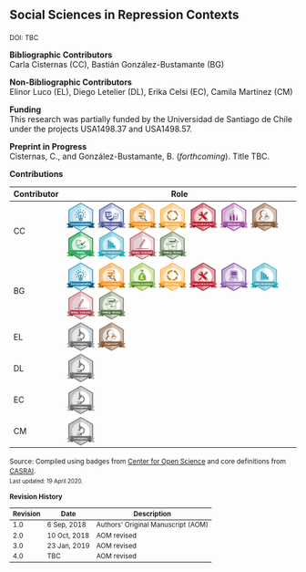 ## Social Sciences in Repression Contexts
<small>DOI: TBC</small>

**Bibliographic Contributors** <br />
Carla Cisternas (CC), Bastián González-Bustamante (BG)

**Non-Bibliographic Contributors** <br />
Elinor Luco (EL), Diego Letelier (DL), Erika Celsi (EC), Camila Martínez (CM)

**Funding** <br />
This research was partially funded by the Universidad de Santiago de Chile under the projects USA1498.37 and USA1498.57.

**Preprint in Progress** <br />
Cisternas, C., and González-Bustamante, B. (*forthcoming*). Title TBC. <br />

**Contributions**

| Contributor | Role |
|---|---|
| CC | [<img src="https://raw.githubusercontent.com/bgonzalezbustamante/CRediT/master/docs/badges/conceptualization.png" align="center" width="50" />](https://raw.githubusercontent.com/bgonzalezbustamante/CRediT/master/docs/badges/conceptualization.png) [<img src="https://raw.githubusercontent.com/bgonzalezbustamante/CRediT/master/docs/badges/data_curation.png" align="center" width="50" />](https://raw.githubusercontent.com/bgonzalezbustamante/CRediT/master/docs/badges/data_curation.png) [<img src="https://raw.githubusercontent.com/bgonzalezbustamante/CRediT/master/docs/badges/formal_analysis.png" align="center" width="50" />](https://raw.githubusercontent.com/bgonzalezbustamante/CRediT/master/docs/badges/formal_analysis.png) [<img src="https://raw.githubusercontent.com/bgonzalezbustamante/CRediT/master/docs/badges/methodology.png" align="center" width="50" />](https://raw.githubusercontent.com/bgonzalezbustamante/CRediT/master/docs/badges/methodology.png) [<img src="https://raw.githubusercontent.com/bgonzalezbustamante/CRediT/master/docs/badges/project_administration.png" align="center" width="50" />](https://raw.githubusercontent.com/bgonzalezbustamante/CRediT/master/docs/badges/project_administration.png) [<img src="https://raw.githubusercontent.com/bgonzalezbustamante/CRediT/master/docs/badges/resources.png" align="center" width="50" />](https://raw.githubusercontent.com/bgonzalezbustamante/CRediT/master/docs/badges/resources.png) [<img src="https://raw.githubusercontent.com/bgonzalezbustamante/CRediT/master/docs/badges/supervision.png" align="center" width="50" />](https://raw.githubusercontent.com/bgonzalezbustamante/CRediT/master/docs/badges/supervision.png) [<img src="https://raw.githubusercontent.com/bgonzalezbustamante/CRediT/master/docs/badges/testing.png" align="center" width="50" />](https://raw.githubusercontent.com/bgonzalezbustamante/CRediT/master/docs/badges/testing.png) [<img src="https://raw.githubusercontent.com/bgonzalezbustamante/CRediT/master/docs/badges/data_visualization.png" align="center" width="50" />](https://raw.githubusercontent.com/bgonzalezbustamante/CRediT/master/docs/badges/data_visualization.png) [<img src="https://raw.githubusercontent.com/bgonzalezbustamante/CRediT/master/docs/badges/writing_initial_draft.png" align="center" width="50" />](https://raw.githubusercontent.com/bgonzalezbustamante/CRediT/master/docs/badges/writing_initial_draft.png) [<img src="https://raw.githubusercontent.com/bgonzalezbustamante/CRediT/master/docs/badges/writing_review.png" align="center" width="50" />](https://raw.githubusercontent.com/bgonzalezbustamante/CRediT/master/docs/badges/writing_review.png) |
| BG | [<img src="https://raw.githubusercontent.com/bgonzalezbustamante/CRediT/master/docs/badges/conceptualization.png" align="center" width="50" />](https://raw.githubusercontent.com/bgonzalezbustamante/CRediT/master/docs/badges/conceptualization.png) [<img src="https://raw.githubusercontent.com/bgonzalezbustamante/CRediT/master/docs/badges/formal_analysis.png" align="center" width="50" />](https://raw.githubusercontent.com/bgonzalezbustamante/CRediT/master/docs/badges/formal_analysis.png) [<img src="https://raw.githubusercontent.com/bgonzalezbustamante/CRediT/master/docs/badges/funding_acquisition.png" align="center" width="50" />](https://raw.githubusercontent.com/bgonzalezbustamante/CRediT/master/docs/badges/funding_acquisition.png) [<img src="https://raw.githubusercontent.com/bgonzalezbustamante/CRediT/master/docs/badges/methodology.png" align="center" width="50" />](https://raw.githubusercontent.com/bgonzalezbustamante/CRediT/master/docs/badges/methodology.png) [<img src="https://raw.githubusercontent.com/bgonzalezbustamante/CRediT/master/docs/badges/project_administration.png" align="center" width="50" />](https://raw.githubusercontent.com/bgonzalezbustamante/CRediT/master/docs/badges/project_administration.png) [<img src="https://raw.githubusercontent.com/bgonzalezbustamante/CRediT/master/docs/badges/computation.png" align="center" width="50" />](https://raw.githubusercontent.com/bgonzalezbustamante/CRediT/master/docs/badges/computation.png) [<img src="https://raw.githubusercontent.com/bgonzalezbustamante/CRediT/master/docs/badges/data_visualization.png" align="center" width="50" />](https://raw.githubusercontent.com/bgonzalezbustamante/CRediT/master/docs/badges/data_visualization.png) [<img src="https://raw.githubusercontent.com/bgonzalezbustamante/CRediT/master/docs/badges/writing_initial_draft.png" align="center" width="50" />](https://raw.githubusercontent.com/bgonzalezbustamante/CRediT/master/docs/badges/writing_initial_draft.png) [<img src="https://raw.githubusercontent.com/bgonzalezbustamante/CRediT/master/docs/badges/writing_review.png" align="center" width="50" />](https://raw.githubusercontent.com/bgonzalezbustamante/CRediT/master/docs/badges/writing_review.png) |
| EL | [<img src="https://raw.githubusercontent.com/bgonzalezbustamante/CRediT/master/docs/badges/investigation.png" align="center" width="50" />](https://raw.githubusercontent.com/bgonzalezbustamante/CRediT/master/docs/badges/investigation.png) [<img src="https://raw.githubusercontent.com/bgonzalezbustamante/CRediT/master/docs/badges/supervision.png" align="center" width="50" />](https://raw.githubusercontent.com/bgonzalezbustamante/CRediT/master/docs/badges/supervision.png) |
| DL | [<img src="https://raw.githubusercontent.com/bgonzalezbustamante/CRediT/master/docs/badges/investigation.png" align="center" width="50" />](https://raw.githubusercontent.com/bgonzalezbustamante/CRediT/master/docs/badges/investigation.png) |
| EC | [<img src="https://raw.githubusercontent.com/bgonzalezbustamante/CRediT/master/docs/badges/investigation.png" align="center" width="50" />](https://raw.githubusercontent.com/bgonzalezbustamante/CRediT/master/docs/badges/investigation.png) |
| CM | [<img src="https://raw.githubusercontent.com/bgonzalezbustamante/CRediT/master/docs/badges/investigation.png" align="center" width="50" />](https://raw.githubusercontent.com/bgonzalezbustamante/CRediT/master/docs/badges/investigation.png) |

<small>Source: Compiled using badges from [Center for Open Science](https://github.com/CenterForOpenScience/open_research_badges) and core definitions from [CASRAI](https://casrai.org/credit/).<br />
<small>Last updated: 19 April 2020.</small>
 
**Revision History**

| Revision | Date | Description |
|---|---|---|
| 1.0 | 6 Sep, 2018 | Authors' Original Manuscript (AOM)|
| 2.0 | 10 Oct, 2018 | AOM revised |
| 3.0 | 23 Jan, 2019 | AOM revised |
| 4.0 | TBC | AOM revised |
